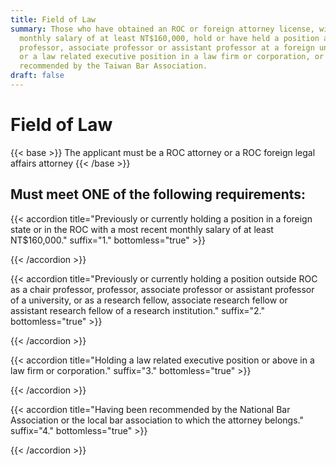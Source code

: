 ```yaml
---
title: Field of Law
summary: Those who have obtained an ROC or foreign attorney license, with a
  monthly salary of at least NT$160,000, hold or have held a position as a
  professor, associate professor or assistant professor at a foreign university,
  or a law related executive position in a law firm or corporation, or have been
  recommended by the Taiwan Bar Association.
draft: false
---
```

# Field of Law

{{< base >}}
The applicant must be a ROC attorney or a ROC foreign legal affairs attorney
{{< /base >}}

## Must meet **ONE** of the following requirements:

{{< accordion title="Previously or currently holding a position in a foreign state or in the ROC with a most recent monthly salary of at least NT$160,000." suffix="1." bottomless="true" >}}

{{< /accordion >}}

{{< accordion title="Previously or currently holding a position outside ROC as a chair professor, professor, associate professor or assistant professor of a university, or as a research fellow, associate research fellow or assistant research fellow of a research institution." suffix="2." bottomless="true" >}}

{{< /accordion >}}

{{< accordion title="Holding a law related executive position or above in a law firm or corporation." suffix="3." bottomless="true" >}}


{{< /accordion >}}

{{< accordion title="Having been recommended by the National Bar Association or the local bar association to which the attorney belongs." suffix="4." bottomless="true" >}}

{{< /accordion >}}